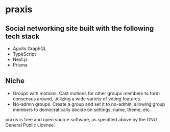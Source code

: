 # praxis

## Social networking site built with the following tech stack

- Apollo GraphQL
- TypeScript
- Next.js
- Prisma

## Niche

- Groups with motions. Cast motions for other groups members to form consensus around, utilizing a wide variety of voting features.
- No-admin groups. Create a group and set it to no-admin, allowing group members to democratically decide on settings, name, theme, etc.

praxis is free and open source software, as specified above by the GNU General Public License.
